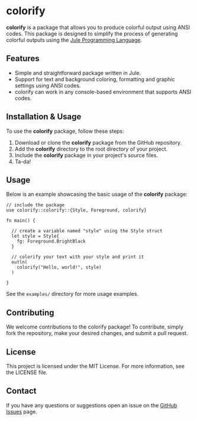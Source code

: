 # colorify

**colorify** is a package that allows you to produce colorful output using ANSI codes. This package is designed to simplify the process of generating colorful outputs using the [Jule Programming Language](https://jule.dev/).

## Features
- Simple and straightforward package written in Jule.
- Support for text and background coloring, formatting and graphic settings using ANSI codes.
- colorify can work in any console-based environment that supports ANSI codes.

## Installation & Usage
To use the **colorify** package, follow these steps:
1. Download or clone the **colorify** package from the GitHub repository.
2. Add the **colorify** directory to the root directory of your project.
3. Include the **colorify** package in your project's source files.
4. Ta-da!

## Usage
Below is an example showcasing the basic usage of the **colorify** package:
```
// include the package
use colorify::colorify::{Style, Foreground, colorify}

fn main() {

  // create a variable named "style" using the Style struct
  let style = Style{
    fg: Foreground.BrightBlack
  }

  // colorify your text with your style and print it
  outln(
    colorify("Hello, world!", style)
  )

}
```
See the `examples/` directory for more usage examples.

## Contributing
We welcome contributions to the colorify package! To contribute, simply fork the repository, make your desired changes, and submit a pull request.

## License
This project is licensed under the MIT License. For more information, see the LICENSE file.

## Contact
If you have any questions or suggestions open an issue on the [GitHub Issues](https://github.com/lareii/colorify/issues) page.